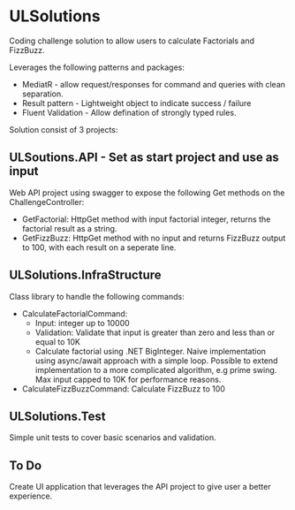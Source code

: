 # ULSolutions

Coding challenge solution to allow users to calculate Factorials and FizzBuzz.

Leverages the following patterns and packages:
- MediatR - allow request/responses for command and queries with clean separation.
- Result pattern - Lightweight object to indicate success / failure
- Fluent Validation - Allow defination of strongly typed rules.

Solution consist of 3 projects:
## ULSoutions.API - Set as start project and use as input 
Web API project using swagger to expose the following Get methods on the ChallengeController:
  - GetFactorial: HttpGet method with input factorial integer, returns the factorial result as a string.
  - GetFizzBuzz: HttpGet method with no input and returns FizzBuzz output to 100, with each result on a seperate line.
## ULSolutions.InfraStructure
Class library to handle the following commands:
  - CalculateFactorialCommand:
    - Input: integer up to 10000
    - Validation: Validate that input is greater than zero and less than or equal to 10K
    - Calculate factorial using .NET BigInteger. Naive implementation using async/await approach with a simple loop. Possible to extend implementation to a more complicated algorithm, e.g prime swing. Max input capped to 10K for performance reasons.
  - CalculateFizzBuzzCommand: Calculate FizzBuzz to 100
## ULSolutions.Test
Simple unit tests to cover basic scenarios and validation.
## To Do
Create UI application that leverages the API project to give user a better experience.

